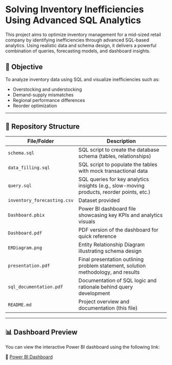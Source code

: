 # Solving Inventory Inefficiencies Using Advanced SQL Analytics

This project aims to optimize inventory management for a mid-sized retail company by identifying inefficiencies through advanced SQL-based analytics. Using realistic data and schema design, it delivers a powerful combination of queries, forecasting models, and dashboard insights.

## 🚀 Objective

To analyze inventory data using SQL and visualize inefficiencies such as:
- Overstocking and understocking
- Demand-supply mismatches
- Regional performance differences
- Reorder optimization

---

## 📁 Repository Structure

| File/Folder                | Description |
|---------------------------|-------------|
| `schema.sql`              | SQL script to create the database schema (tables, relationships) |
| `data_filling.sql`        | SQL script to populate the tables with mock transactional data |
| `query.sql`               | SQL queries for key analytics insights (e.g., slow-moving products, reorder points, etc.) |
| `inventory_forecasting.csv` | Dataset provided |
| `Dashboard.pbix`          | Power BI dashboard file showcasing key KPIs and analytics visuals |
| `Dashboard.pdf`           | PDF version of the dashboard for quick reference |
| `ERDiagram.png`           | Entity Relationship Diagram illustrating schema design |
| `presentation.pdf`        | Final presentation outlining problem statement, solution methodology, and results |
| `sql_documentation.pdf`   | Documentation of SQL logic and rationale behind query development |
| `README.md`               | Project overview and documentation (this file) |

---

## 📊 Dashboard Preview

You can view the interactive Power BI dashboard using the following link:

🔗 [Power BI Dashboard](https://app.powerbi.com/view?r=eyJrIjoiZDgyYjQxZjgtODUyNy00NzNjLTgzZGEtMzljNjYxMDNkNTFmIiwidCI6IjM4ZjYyOTI2LTc1NTktNGFlZi04NGFlLWNiNWUxNzI0MDZmYiJ9)





